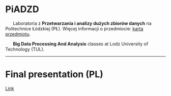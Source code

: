 # PiADZD

<img src="https://static.dwcdn.net/css/flag-icons/flags/4x3/pl.svg" height="10" width="20"> Laboratoria z **Przetwarzania i analizy dużych zbiorów danych** na Politechnice Łódzkiej (PŁ). Więcej informacji o przedmiocie: [karta przedmiotu](https://programy.p.lodz.pl/ectslabel-web/przedmiot_3.jsp?l=pl&idPrzedmiotu=172836&pkId=1149&s=2&j=0&w=informatyka%20stosowana&v=3).

<img src="https://static.dwcdn.net/css/flag-icons/flags/4x3/gb.svg" height="10" width="20"> **Big Data Processing And Analysis** classes at Lodz University of Technology (TUL).

---

# Final presentation (PL)
[Link](https://github.com/jurczewski/PiADZD/blob/master/project/BigData%20-%20Final%20presentation%20(PL).pd)
